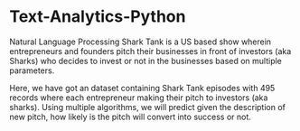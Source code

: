# Text-Analytics-Python
Natural Language Processing
Shark Tank is a US based show wherein entrepreneurs and founders pitch their businesses in front of investors (aka Sharks) who decides to invest or not in the businesses based on multiple parameters.

Here, we have got an dataset containing Shark Tank episodes with 495 records where each entrepreneur making their pitch to investors (aka sharks). Using multiple algorithms, we will predict given the description of new pitch, how likely is the pitch will convert into success or not.

